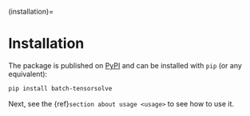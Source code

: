 (installation)=

# Installation

The package is published on [PyPI](https://pypi.org/project/batch-tensorsolve/) and can be installed with `pip` (or any equivalent):

```bash
pip install batch-tensorsolve
```

Next, see the {ref}`section about usage <usage>` to see how to use it.
